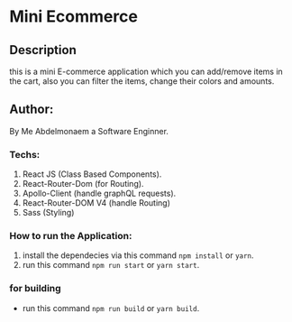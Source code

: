# Mini Ecommerce

## Description

this is a mini E-commerce application which you can add/remove items in the cart, also you can filter the items, change their colors and amounts.

## Author:

By Me Abdelmonaem a Software Enginner.

### Techs:

1. React JS (Class Based Components).
2. React-Router-Dom (for Routing).
3. Apollo-Client (handle graphQL requests).
4. React-Router-DOM V4 (handle Routing)
5. Sass (Styling)

### How to run the Application:

1. install the dependecies via this command `npm install` or `yarn`.
2. run this command `npm run start` or `yarn start`.

### for building

- run this command `npm run build` or `yarn build`.
